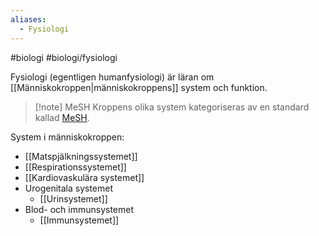 ```yaml
---
aliases:
  - Fysiologi
---
```

#biologi #biologi/fysiologi 

Fysiologi (egentligen humanfysiologi) är läran om [[Människokroppen|människokroppens]] system och funktion.

> [!note] MeSH
> Kroppens olika system kategoriseras av en standard kallad [MeSH](https://sv.wikipedia.org/wiki/Organ#Indelning_enligt_MeSH).

System i människokroppen:
- [[Matspjälkningssystemet]]
- [[Respirationssystemet]]
- [[Kardiovaskulära systemet]]
- Urogenitala systemet
	- [[Urinsystemet]]
- Blod- och immunsystemet
	- [[Immunsystemet]]
